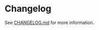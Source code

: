 # Changelog

See [CHANGELOG.md](https://github.com/alttester/AltTester-Unity-SDK/blob/master/CHANGELOG.md) for more information.
